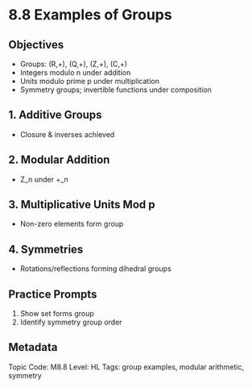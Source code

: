 # 8.8 Examples of Groups

## Objectives
- Groups: (R,+), (Q,+), (Z,+), (C,+)
- Integers modulo n under addition
- Units modulo prime p under multiplication
- Symmetry groups; invertible functions under composition

## 1. Additive Groups
- Closure & inverses achieved

## 2. Modular Addition
- Z_n under +_n

## 3. Multiplicative Units Mod p
- Non-zero elements form group

## 4. Symmetries
- Rotations/reflections forming dihedral groups

## Practice Prompts
1. Show set forms group
2. Identify symmetry group order

## Metadata
Topic Code: M8.8
Level: HL
Tags: group examples, modular arithmetic, symmetry
